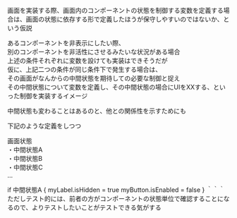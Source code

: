 画面を実装する際、画面内のコンポーネントの状態を制御する変数を定義する場合は、画面の状態に依存する形で定義したほうが保守しやすいのではないか、という仮説

あるコンポーネントを非表示にしたい際、<br>
別のコンポーネントを非活性にさせるみたいな状況がある場合<br>
上述の条件それぞれに変数を設けても実装はできそうだが<br>
仮に、上記二つの条件が同じ条件下で発生する場合は、<br>
その画面がなんからの中間状態を期待しての必要な制御と捉え<br>
その中間状態について変数を定義し、その中間状態の場合にUIをXXする、といった制御を実装するイメージ

中間状態も変わることはあるのと、他との関係性を示すためにも

下記のような定義をしつつ

画面状態<br>
・中間状態A<br>
・中間状態B<br>
・中間状態C<br>
...


if 中間状態A {
  myLabel.isHidden = true
  myButton.isEnabled = false
}
｀｀｀
ただしテスト的には、前者の方がコンポーネントの状態単位で確認することになるので、よりテストしたいことがテストできる気がする
